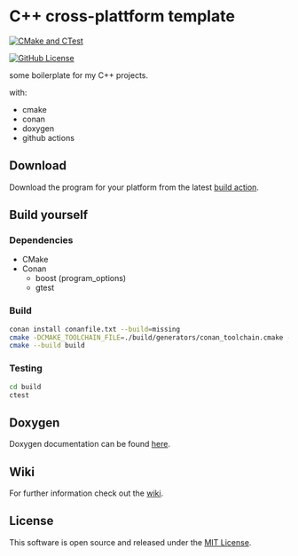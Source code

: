 # C++ cross-plattform template

<!-- make shure to adjust all the links! -->
[![CMake and CTest](https://github.com/314rs/cpp_cross_plattform_template/actions/workflows/cmake.yml/badge.svg?branch=main)](https://github.com/314rs/cpp_cross_plattform_template/actions/workflows/cmake.yml)
<!-- todo codecov (coveralls, coverty) -->
<!-- todo codeql -->
<!-- todo doxygen tag -->
[![GitHub License](https://img.shields.io/github/license/314rs/cpp_cross_plattform_template)](LICENSE.txt)
<!-- todo release tag -->

some boilerplate for my C++ projects.

with:

- cmake
- conan
- doxygen
- github actions
<!-- delete/change above in actual project -->

## Download

Download the program for your platform from the latest [build action](https://github.com/314rs/cpp_cross_plattform_template/actions/workflows/cmake.yml).

## Build yourself

### Dependencies

- CMake
- Conan
  - boost (program_options)
  - gtest

### Build

```sh
conan install conanfile.txt --build=missing
cmake -DCMAKE_TOOLCHAIN_FILE=./build/generators/conan_toolchain.cmake -S. -B./build -G "YourGeneratorHere"
cmake --build build
```
<!-- TODO is this correct? check manual build commands. -->

### Testing

```sh
cd build
ctest
```

## Doxygen

Doxygen documentation can be found [here](https://314rs.github.io/cpp_cross_plattform_template/).
<!-- acually it cannot at the moment. gh-pages are not allowed for private repos -->

## Wiki

For further information check out the [wiki](https://github.com/314rs/cpp_cross_plattform_template/wiki).

## License

This software is open source and released under the [MIT License](LICENSE.txt).
